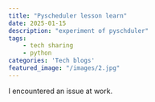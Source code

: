 ```yaml
---
title: "Pyscheduler lesson learn"
date: 2025-01-15
description: "experiment of pyschduler"
tags:
    - tech sharing
    - python 
categories: 'Tech blogs'
featured_image: "/images/2.jpg"
---
```

I encountered an issue at work.
